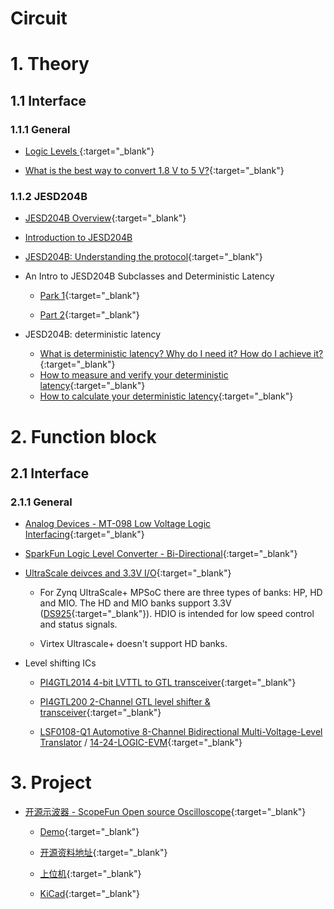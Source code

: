 Circuit
==

# 1. Theory

## 1.1 Interface

### 1.1.1  General

- [Logic Levels ](https://learn.sparkfun.com/tutorials/logic-levels/ttl-logic-levels){:target="_blank"}

- [What is the best way to convert 1.8 V to 5 V?](https://electronics.stackexchange.com/questions/127619/what-is-the-best-way-to-convert-1-8-v-to-5-v){:target="_blank"}


### 1.1.2 JESD204B

- [JESD204B Overview](https://www.ti.com.cn/cn/lit/ml/slap161/slap161.pdf?ts=1600271439525){:target="_blank"}

- [Introduction to JESD204B](interface/intro-jesd204b.md)

- [JESD204B: Understanding the protocol](https://e2e.ti.com/blogs_/b/analogwire/archive/2014/07/30/jesd204b-understanding-the-protocol){:target="_blank"}

- An Intro to JESD204B Subclasses and Deterministic Latency
    - [Park 1](https://www.electronicdesign.com/technologies/analog/article/21139021/an-intro-to-jesd204b-subclasses-and-deterministic-latency-part-1?utm_source=EG+ED+Today&utm_medium=email&utm_campaign=CPS200828012&o_eid=0048A7615490B5U&rdx.ident%5Bpull%5D=omeda%7C0048A7615490B5U&oly_enc_id=0048A7615490B5U){:target="_blank"}

    - [Part 2](https://www.electronicdesign.com/technologies/analog/article/21140723/an-intro-to-jesd204b-subclasses-and-system-considerations-part-2?utm_source=EG+ED+Today&utm_medium=email&utm_campaign=CPS200911056&o_eid=0048A7615490B5U&rdx.ident%5Bpull%5D=omeda%7C0048A7615490B5U&oly_enc_id=0048A7615490B5U){:target="_blank"}

- JESD204B: deterministic latency

    - [What is deterministic latency? Why do I need it? How do I achieve it?](https://e2e.ti.com/blogs_/b/analogwire/archive/2014/12/22/jesd204b-what-is-deterministic-latency-why-do-i-need-it-how-do-i-achieve-it){:target="_blank"}
    - [How to measure and verify your deterministic latency](https://e2e.ti.com/blogs_/b/analogwire/archive/2015/02/27/jesd204b-how-to-measure-and-verify-your-deterministic-latency){:target="_blank"}
    - [How to calculate your deterministic latency](https://e2e.ti.com/blogs_/b/analogwire/archive/2015/01/16/jesd204b-how-to-calculate-your-deterministic-latency){:target="_blank"}

# 2. Function block

## 2.1 Interface

### 2.1.1 General

- [Analog Devices - MT-098 Low Voltage Logic Interfacing](https://www.analog.com/media/en/training-seminars/tutorials/MT-098.pdf){:target="_blank"}

- [SparkFun Logic Level Converter - Bi-Directional](https://www.sparkfun.com/products/12009){:target="_blank"}


- [UltraScale deivces and 3.3V I/O](https://forums.xilinx.com/t5/Versal-and-UltraScale/New-FPGAs-Supporting-3-3V-IO/td-p/911112){:target="_blank"}

    - For Zynq UltraScale+ MPSoC there are three types of banks: HP, HD and MIO. The HD and MIO banks support 3.3V ([DS925](http://www.xilinx.com/support/documentation/data_sheets/ds925-zynq-ultrascale-plus.pdf){:target="_blank"}). HDIO is intended for low speed control and status signals. 

    - Virtex Ultrascale+ doesn't support HD banks. 

- Level shifting ICs

    - [PI4GTL2014 4-bit LVTTL to GTL transceiver](https://www.diodes.com/part/view/PI4GTL2014){:target="_blank"}

     - [PI4GTL200 2-Channel GTL level shifter & transceiver](https://www.diodes.com/part/view/PI4GTL2002){:target="_blank"}

     - [LSF0108-Q1 Automotive 8-Channel Bidirectional Multi-Voltage-Level Translator](https://www.ti.com/product/LSF0108-Q1) / [14-24-LOGIC-EVM](https://www.digikey.com/products/en?mpart=14-24-LOGIC-EVM&v=296){:target="_blank"}


# 3. Project


- [开源示波器 - ScopeFun Open source Oscilloscope](https://blog.csdn.net/qq_38376586/article/details/90735013?utm_medium=distribute.pc_relevant.none-task-blog-BlogCommendFromMachineLearnPai2-1.channel_param&depth_1-utm_source=distribute.pc_relevant.none-task-blog-BlogCommendFromMachineLearnPai2-1.channel_param){:target="_blank"}

    - [Demo](https://www.youtube.com/watch?v=mdjJTs8R46g){:target="_blank"}

    - [开源资料地址](https://gitlab.com/scopefun){:target="_blank"}

    - [上位机](https://www.scopefun.com/download){:target="_blank"}

    - [KiCad](https://kicad-pcb.org/download/){:target="_blank"}

